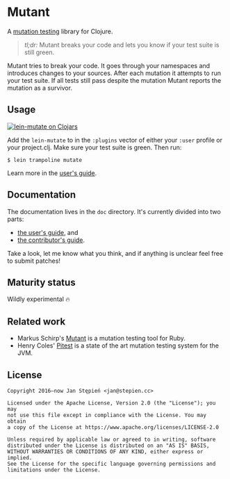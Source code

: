 # Mutant

A [mutation testing][wiki] library for Clojure.

> *tl;dr:* Mutant breaks your code and lets you know if your test suite is
> still green.

Mutant tries to break your code. It goes through your namespaces and
introduces changes to your sources. After each mutation it attempts to run
your test suite. If all tests still pass despite the mutation Mutant reports
the mutation as a survivor.

[wiki]: https://en.wikipedia.org/wiki/Mutation_testing

## Usage

[![lein-mutate on Clojars](https://img.shields.io/clojars/v/lein-mutate.svg)](https://clojars.org/lein-mutate)

Add the `lein-mutate` to in the `:plugins` vector of either your `:user` profile
or your project.clj. Make sure your test suite is green. Then run:

    $ lein trampoline mutate

Learn more in the [user's guide][ug].

## Documentation

The documentation lives in the `doc` directory.
It's currently divided into two parts:

  - [the user's guide][ug], and
  - [the contributor's guide][cg].

Take a look, let me know what you think, and if anything is unclear feel free to
submit patches!

[ug]: https://github.com/jstepien/mutant/blob/master/doc/users-guide.md
[cg]: https://github.com/jstepien/mutant/blob/master/doc/contributors-guide.md

## Maturity status

Wildly experimental 🔥

## Related work

  - Markus Schirp's [Mutant](https://github.com/mbj/mutant/) is a mutation
    testing tool for Ruby.
  - Henry Coles' [Pitest](https://github.com/hcoles/pitest) is a state of the
    art mutation testing system for the JVM.

## License

    Copyright 2016–now Jan Stępień <jan@stepien.cc>

    Licensed under the Apache License, Version 2.0 (the "License"); you may
    not use this file except in compliance with the License. You may obtain
    a copy of the License at https://www.apache.org/licenses/LICENSE-2.0

    Unless required by applicable law or agreed to in writing, software
    distributed under the License is distributed on an "AS IS" BASIS,
    WITHOUT WARRANTIES OR CONDITIONS OF ANY KIND, either express or implied.
    See the License for the specific language governing permissions and
    limitations under the License.
